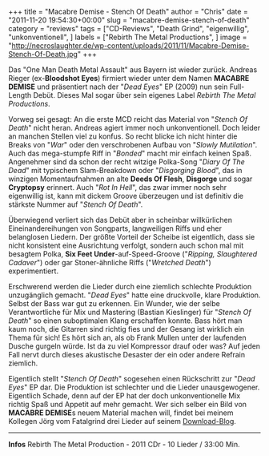 +++
title = "Macabre Demise - Stench Of Death"
author = "Chris"
date = "2011-11-20 19:54:30+00:00"
slug = "macabre-demise-stench-of-death"
category = "reviews"
tags = ["CD-Reviews", "Death Grind", "eigenwillig", "unkonventionell", ]
labels = ["Rebirth The Metal Productions", ]
image = "http://necroslaughter.de/wp-content/uploads/2011/11/Macabre-Demise-Stench-Of-Death.jpg"
+++

Das "One Man Death Metal Assault" aus Bayern ist wieder zurück. Andreas Rieger (ex-**Bloodshot Eyes**) firmiert wieder unter dem Namen **MACABRE DEMISE** und präsentiert nach der "_Dead Eyes_" EP (2009) nun sein Full-Length Debüt. Dieses Mal sogar über sein eigenes Label _Rebirth The Metal Productions_.

Vorweg sei gesagt: An die erste MCD reicht das Material von "_Stench Of Death_" nicht heran. Andreas agiert immer noch unkonventionell. Doch leider an manchen Stellen viel zu konfus. So recht blicke ich nicht hinter die Breaks von "_War_" oder den verschrobenen Aufbau von "_Slowly Mutilation_". Auch das mega-stumpfe Riff in "_Bonded_" macht mir einfach keinen Spaß.
Angenehmer sind da schon der recht witzige Polka-Song "_Diary Of The Dead_" mit typischem Slam-Breakdown oder "_Disgorging Blood_", das in winzigen Momentaufnahmen an alte **Deeds Of Flesh**, **Disgorge** und sogar **Cryptopsy** erinnert. Auch "_Rot In Hell_", das zwar immer noch sehr eigenwillig ist, kann mit dickem Groove überzeugen und ist definitiv die stärkste Nummer auf "_Stench Of Death_".

Überwiegend verliert sich das Debüt aber in scheinbar willkürlichen Eineinandereihungen von Songparts, langweiligen Riffs und eher belanglosen Liedern. Der größte Vorteil der Scheibe ist eigentlich, dass sie nicht konsistent eine Ausrichtung verfolgt, sondern auch schon mal mit besagtem Polka, **Six Feet Under**-auf-Speed-Groove ("_Ripping, Slaughtered Cadaver_") oder gar Stoner-ähnliche Riffs ("_Wretched Death_") experimentiert.

Erschwerend werden die Lieder durch eine ziemlich schlechte Produktion unzugänglich gemacht. "_Dead Eyes_" hatte eine druckvolle, klare Produktion. Selbst der Bass war gut zu erkennen. Ein Wunder, wie der selbe Verantwortliche für Mix und Mastering (Bastian Kieslinger) für "_Stench Of Death_" so einen suboptimalen Klang erschaffen konnte. Bass hört man kaum noch, die Gitarren sind richtig fies und der Gesang ist wirklich ein Thema für sich! Es hört sich an, als ob Frank Mullen unter der laufenden Dusche gurgeln würde. Ist da zu viel Kompressor drauf oder was? Auf jeden Fall nervt durch dieses akustische Desaster der ein oder andere Refrain ziemlich.

Eigentlich stellt "_Stench Of Death_" sogesehen einen Rückschritt zur "_Dead Eyes_" EP dar. Die Produktion ist schlechter und die Lieder unausgewogener. Eigentlich Schade, denn auf der EP hat der doch unkonventionelle Mix richtig Spaß und Appetit auf mehr gemacht. Wer sich selber ein Bild von **MACABRE DEMISE**s neuem Material machen will, findet bei meinem Kollegen Jörg vom Fatalgrind drei Lieder auf seinem <a href="http://fatal-loads.blogspot.com/2011/10/macabre-demise-stench-of-death.html">Download-Blog</a>.





---
**Infos**
Rebirth The Metal Production - 2011
CDr - 10 Lieder / 33:00 Min.
